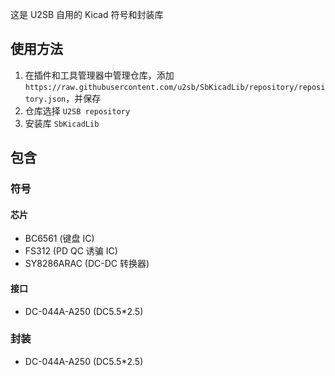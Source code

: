 这是 U2SB 自用的 Kicad 符号和封装库

## 使用方法

1. 在插件和工具管理器中管理仓库，添加 `https://raw.githubusercontent.com/u2sb/SbKicadLib/repository/repository.json`，并保存
2. 仓库选择 `U2SB repository`
3. 安装库 `SbKicadLib`

## 包含

### 符号

#### 芯片

- BC6561 (键盘 IC)
- FS312 (PD QC 诱骗 IC)
- SY8286ARAC (DC-DC 转换器)

#### 接口

- DC-044A-A250 (DC5.5\*2.5)

### 封装

- DC-044A-A250 (DC5.5\*2.5)